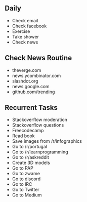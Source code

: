 ## Daily
- Check email
- Check facebook
- Exercise
- Take shower
- Check news

## Check News Routine
- theverge.com
- news.ycombinator.com
- slashdot.org
- news.google.com
- github.com/trending

## Recurrent Tasks
- Stackoverflow moderation
- Stackoverflow questions
- Freecodecamp
- Read book
- Save images from /r/infographics
- Go to /r/portugal
- Go to /r/learnprogramming
- Go to /r/askreddit
- Create 3D models
- Go to PAP
- Go to zwame
- Go to discord
- Go to IRC
- Go to Twitter
- Go to Medium